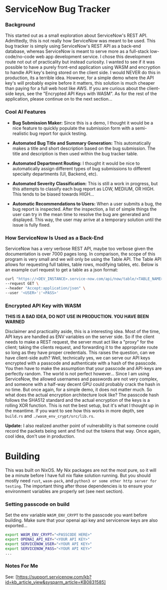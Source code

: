 # ServiceNow Bug Tracker

### Background

This started out as a small exploration about ServiceNow's REST API.
Admittedly, this is not really how ServiceNow was meant to be used. This bug
tracker is simply using ServiceNow's REST API as a back-end database, whereas
ServiceNow is meant to serve more as a full-stack low-code/no-code web app
development service. I chose this development route not out of practicality but
instead curiosity. I wanted to see if it was possible to have a purely
front-end application using WASM and encryption to handle API key's being
stored on the client side. I would NEVER do this in production, its a terrible
idea. However, for a simple demo where the API key's will probably expire
before it matters, this solution is much cheaper than paying for a full web
host like AWS. If you are curious about the client-side keys, see the
"Encrypted API Keys with WASM". As for the rest of the application, please
continue on to the next section...

### Cool AI Features
- **Bug Submission Maker:** Since this is a demo, I thought it would be a nice
  feature to quickly populate the submission form with a semi-realistic bug
  report for quick testing.

- **Automated Bug Title and Summary Generation:** This automatically makes a
  title and short description based on the bug submission. The title and
  description is then used within the bug tracker table.

- **Automated Department Routing:** I thought it would be nice to automatically
  assign different types of bug submissions to different specialty departments
  (UI, Backend, etc).

- **Automated Severity Classification:** This is still a work in progress, but
this attempts to classify each bug report as LOW, MEDIUM, OR HIGH. This tends
to be biased towards HIGH...

- **Automatic Recommendations to Users:** When a user submits a bug, the bug report
is inspected. After the inspection, a list of simple things the user can try in
the mean time to resolve the bug are generated and displayed. This way, the
user may arrive at a temporary solution until the issue is fully fixed.

### How ServiceNow Is Used as a Back-End
ServiceNow has a very verbose REST API, maybe too verbose given the
documentation is over 7000 pages long. In comparison, the scope of this program
is very small and we will only be using the Table API. The Table API allows for
requesting full tables, table rows, modifying tables, etc. Below is an
example curl request to get a table as a json format:

```bash
curl "https://<DEV_INSTANCE>.service-now.com/api/now/table/<TABLE_NAME>?sysparm_limit=<REQUEST_AMOUNT>" \
--request GET \
--header "Accept:application/json" \
--user '<USER>':'<PASS>'
```

### Encrypted API Key with WASM
**THIS IS A BAD IDEA, DO NOT USE IN PRODUCTION. YOU HAVE BEEN WARNED**

Disclaimer and practicality aside, this is a interesting idea. Most of the
time, API keys are handled as ENV variables on the server side. So if the client
needs to make a REST request, the server must act like a "proxy" for the
client; taking the clients request, and forwarding it to the appropriate route
so long as they have proper credentials. This raises the question, can we have
client-side auth? Well, technically yes, we can serve our API keys encrypted with
a passcode and authenticate with a hash of the passcode. You then have to make
the assumption that your passcode and API-keys are perfectly random. The world
is not perfect however... Since I am using ServiceNow, the allowed usernames
and passwords are not very complex, and someone with a half-way decent GPU
could probably crack the hash in no time. But once again, for a simple demo, it
does not matter much. So what does the actual encryption architecture look like?
The passcode hash follows the SHA512 standard and the actual encryption of the
keys is a rolling XOR function. This is not the best setup, but it's what I thought
up in the meantime. If you want to see how this works in more depth, see `build.rs`
and `./wasm_env_crypt/src/lib.rs`. 

**Update:** I also realized another point of vulnerability is that someone could
record the packets being sent and find out the tokens that way. Once again,
cool idea, don't use in production.

# Building
This was built on NixOS. My Nix packages are not the most pure, so it will be a
minute before I have full nix flake solution running. But you should mostly
need `rust`, `wasm-pack`, and `python3 or some other http server for testing`.
The important thing after those dependencies is to ensure your environment
variables are properly set (see next section).

### Setting passcode on build
Set the env variable `WASM_ENV_CRYPT` to the passcode you want before building.
Make sure that your openai api key and servicenow keys are also exported...

```bash
export WASM_ENV_CRYPT="<PASSCODE HERE>"
export OPENAI_API_KEY="<YOUR API KEY>"
export SERVICENOW_USER="<YOUR API KEY>"
export SERVICENOW_PASS="<YOUR API KEY>"
...
```

### Notes For Me
See: [https://support.servicenow.com/kb?id=kb_article_view&sysparm_article=KB0831585]

